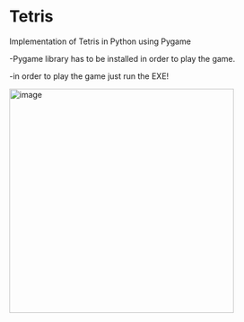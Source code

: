 # Tetris
Implementation of Tetris in Python using Pygame

-Pygame library has to be installed in order to play the game.

-in order to play the game just run the EXE!

<img width="400" alt="image" src="https://user-images.githubusercontent.com/67145369/158235255-152b768d-182a-4429-bae9-f2fde7402332.png">
